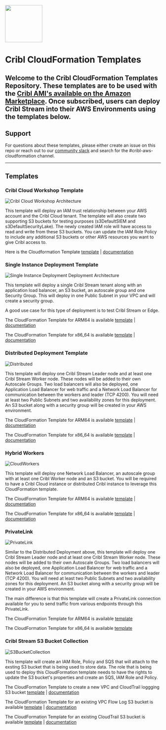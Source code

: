 <img src="https://cribl-logo-marketplace.s3.us-east-1.amazonaws.com/Cribl-Cloud-Logo-2C-Black.png" class="logo" width="120"/>

# Cribl CloudFormation Templates

Welcome to the Cribl CloudFormation Templates Repository. These templates are to be used with the [Cribl AMI's available on the Amazon Marketplace](https://aws.amazon.com/marketplace/search/results?prevFilters=%7B%22productId%22%3A%22prod-y3sx4ombltb5u%22%7D&searchTerms=cribl&CREATOR=57d65874-00f7-4c7f-9d3a-2d6d59e183f0&PRICING_MODEL=FREE&FULFILLMENT_OPTION_TYPE=AMAZON_MACHINE_IMAGE&filters=CREATOR%2CPRICING_MODEL%2CFULFILLMENT_OPTION_TYPE). Once subscribed, users can deploy Cribl Stream into their AWS Environments using the templates below. 
----

## Support
For questions about these templates, please either create an issue on this repo or reach out to our [community slack](https://cribl-community.slack.com) and search for the #cribl-aws-cloudformation channel. 

---
## Templates

### Cribl Cloud Workshop Template
![Cribl Cloud Workshop Architecture](/templates/s3bucketcollection/diagram/diagram.png)

This template will deploy an IAM trust relationship between your AWS account and the Cribl Cloud tenant. The template will also create two supporting S3 buckets for testing purposes (s3DefaultSIEM and s3DefaultSecurityLake). The newly created IAM role will have access to read and write from these S3 buckets. You can update the IAM Role Policy to include any additional S3 buckets or other AWS resources you want to give Cribl access to. 

Here is the Cloudformation Template [template](templates/s3bucketcollection/template/cribl_cloud_trust.yaml) |  [documentation](/templates/s3bucketcollection/documentation/Cribl%20Cloud%20Trust%20IAM%20Role%20CloudFormation%20Template.md)

### Single Instance Deployment Template
![Single Instance Deployment Deployment Architecture](templates/single/diagram/arch-diagram.png)

This template will deploy a single Cribl Stream tenant along with an application load balancer, an S3 bucket, an autoscale group and one Security Group. This will deploy in one Public Subnet in your VPC and will create a security group. 

A good use case for this type of deployment is to test Cribl Stream or Edge.

The CloudFormation Template for ARM64 is available [template](templates/single/template/free_arm64_template.yaml) | [documentation](/templates/single/documentation/Cribl%20Stream%20Single%20Instance%20Deployment%20(arm64).md)

The CloudFormation Template for x86_64 is available [template](templates/single/template/free_x86_64_template.yaml) | [documentation](/templates/single/documentation/Cribl%20Stream%20Single%20Instance%20Deployment%20(x86_64).md)

### Distributed Deployment Template
![Distributed](templates/distributed/diagram/arch-diagram.png)

This template will deploy one Cribl Stream Leader node and at least one Cribl Stream Worker node. These nodes will be added to their own Autoscale Groups. Two load balancers will also be deployed, one Application Load Balancer for web traffic and a Network Load Balancer for communication between the workers and leader (TCP 4200). You will need at least two Public Subnets and two availability zones for this deployment. An S3 bucket along with a security group will be created in your AWS environment. 

The CloudFormation Template for ARM64 is available [template](templates/distributed/template/free_arm64_template.yaml) | [documentation](/templates/distributed/documentation/Cribl%20Stream%20Distributed%20(arm64).md)

The CloudFormation Template for x86_64 is available [template](templates/distributed/template/free_x86_64_template.yaml) | [documentation](/templates/distributed/documentation/Cribl%20Stream%20Distributed%20(amd64).md)

### Hybrid Workers 
![CloudWorkers](templates/hybridworkers/diagram/arch-diagram.png)

This template will deploy one Network Load Balancer, an autoscale group with at least one Cribl Worker node and an S3 bucket. You will be required to have a Cribl Cloud instance or distributed Cribl instance to leverage this CloudFormation template. 

The CloudFormation Template for ARM64 is available [template](templates/hybridworkers/template/free_arm64_template.yaml) | [documentation](/templates/hybridworkers/documentation/Cribl%20Stream%20Hybrid%20Worker%20Deployment%20(arm64).md)

The CloudFormation Template for x86_64 is available [template](templates/hybridworkers/template/free_x86_64_template.yaml) | [documentation](/templates/hybridworkers/documentation/Cribl%20Stream%20Hybrid%20Worker%20Deployment%20(amd64).md)

### PrivateLink
![PrivateLink](templates/privatelink/diagram/arch-diagram.png)

Similar to the Distributed Deployment above, this template will deploy one Cribl Stream Leader node and at least one Cribl Stream Worker node. These nodes will be added to their own Autoscale Groups. Two load balancers will also be deployed, one Application Load Balancer for web traffic and a Network Load Balancer for communication between the workers and leader (TCP 4200). You will need at least two Public Subnets and two availability zones for this deployment. An S3 bucket along with a security group will be created in your AWS environment. 

The main difference is that this template will create a PrivateLink connection available for you to send traffic from various endpoints through this PrivateLink. 

The CloudFormation Template for ARM64 is available [template](templates/privatelink/template/free_arm64_template.yaml)

The CloudFormation Template for x86_64 is available [template](templates/privatelink/template/free_x86_64_template.yaml)

### Cribl Stream S3 Bucket Collection
![S3BucketCollection](templates/s3bucketcollection/diagram/diagram.png)

This template will create an IAM Role, Policy and SQS that will attach to the exsting S3 bucket that is being used to store data. The role that is being used to deploy this CloudFormation template needs to have the rights to update the S3 bucket's properties and create an SQS, IAM Role and Policy. 

The CloudFormation Template to create a new VPC and CloudTrail loggging S3 bucket [template](templates/s3bucketcollection/template/cribl_cloud_enable_ct_vpc.yaml) | [documentation](/templates/s3bucketcollection/documentation/Enable%20CloudTrail%20and%20VPC%20Flow%20Logging.md)

The CloudFormation Template for an existing VPC Flow Log S3 bucket is available [template](templates/s3bucketcollection/template/existing_vpc_s3_trust.yaml) | [documentation](/templates/s3bucketcollection/documentation/Cribl%20Cloud%20Trust%20IAM%20Role%20for%20VPC%20Flow%20Logs%20Acces.md)

The CloudFormation Template for an existing CloudTrail S3 bucket is available [template](templates/s3bucketcollection/template/existing_cloudtrail_s3_trust.yaml) | [documentation](/templates/s3bucketcollection/documentation/Cribl%20Cloud%20Trust%20IAM%20Role%20for%20CloudTrail%20Access.md)